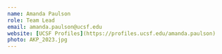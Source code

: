 ```yaml
---
name: Amanda Paulson
role: Team Lead
email: amanda.paulson@ucsf.edu
website: [UCSF Profiles](https://profiles.ucsf.edu/amanda.paulson)
photo: AKP_2023.jpg
---
```


